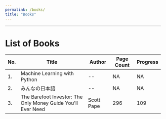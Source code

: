 ```yaml
---
permalink: /books/
title: "Books"
---
```


---
# List of Books

| No. | Title | Author | Page Count | Progress |
|-----|-------|--------|------------|----------|
|1. | Machine Learning with Python | -- | NA | NA |
|2. | みんなの日本語 | -- | NA | NA |
|3. | The Barefoot Investor: The Only Money Guide You'll Ever Need | Scott Pape | 296 | 109 |
